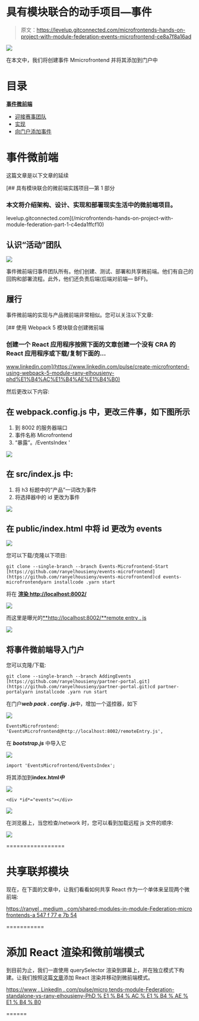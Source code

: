 # 具有模块联合的动手项目—事件

> 原文：<https://levelup.gitconnected.com/microfrontends-hands-on-project-with-module-federation-events-microfrontend-ce8a7f8a16ad>

![](img/9401992345df43c349f5c98ab3a3ad0e.png)

在本文中，我们将创建事件 Mmicrofrontend 并将其添加到门户中

# 目录

[**事件微前端**](#51e3)

*   [迎接赛事团队](#41f7)
*   [实现](#316d)
*   [向门户添加事件](#f75e)

# 事件微前端

这篇文章是以下文章的延续

[](/microfrontends-hands-on-project-with-module-federation-part-1-c4eda1ffcf10) [## 具有模块联合的微前端实践项目—第 1 部分

### 本文将介绍架构、设计、实现和部署现实生活中的微前端项目。

levelup.gitconnected.com](/microfrontends-hands-on-project-with-module-federation-part-1-c4eda1ffcf10) 

## 认识“活动”团队

![](img/9cd80d760d727f469fc77d88e90dfebc.png)

事件微前端归事件团队所有。他们创建、测试、部署和共享微前端。他们有自己的回购和部署流程。此外，他们还负责后端(后端对前端— BFF)。

## 履行

事件微前端的实现与产品微前端非常相似。您可以关注以下文章:

 [## 使用 Webpack 5 模块联合创建微前端

### 创建一个 React 应用程序按照下面的文章创建一个没有 CRA 的 React 应用程序或下载/复制下面的…

www.linkedin.com](https://www.linkedin.com/pulse/create-microfrontend-using-webpack-5-module-rany-elhousieny-phd%E1%B4%AC%E1%B4%AE%E1%B4%B0) 

然后更改以下内容:

## 在 webpack.config.js 中，更改三件事，如下图所示

1.  到 8002 的服务器端口
2.  事件名称 Microfrontend
3.  “暴露”。/EventsIndex '

![](img/84ca773019947a194a518880d8b4e8f7.png)

## 在 src/index.js 中:

1.  将 h3 标题中的“产品”一词改为事件
2.  将选择器中的 id 更改为事件

![](img/a5c979ead50ef207e884f6dc7cfd1594.png)

## 在 public/index.html 中将 id 更改为 events

![](img/92b5c29269da78291063f4d548e9bfe0.png)

您可以下载/克隆以下项目:

```
git clone --single-branch --branch Events-Microfrontend-Start [https://github.com/ranyelhousieny/events-microfrontend](https://github.com/ranyelhousieny/events-microfrontend)cd events-microfrontendyarn installcode .yarn start
```

将在 [**渲染 http://localhost:8002/**](http://localhost:8002/)

![](img/e4684928a02b88a82ea6e62172faffb9.png)

而这里是曝光的[**http://localhost:8002/**remote entry . js](http://localhost:8002/remoteEntry.js)

![](img/c8d3dc973cc00bb7e1eb54ac373416ff.png)

## 将事件微前端导入门户

您可以克隆/下载:

```
git clone --single-branch --branch AddingEvents [https://github.com/ranyelhousieny/partner-portal.git](https://github.com/ranyelhousieny/partner-portal.git)cd partner-portalyarn installcode .yarn run start
```

在门户***web pack . config . js***中，增加一个遥控器，如下

![](img/ea618af3decf6069af74f241851de096.png)

```
EventsMicrofrontend: 'EventsMicrofrontend@http://localhost:8002/remoteEntry.js',
```

在 ***bootstrap.js*** 中导入它

![](img/f0f0893be70fdf1e1c1338c67ba1f932.png)

```
import 'EventsMicrofrontend/EventsIndex';
```

将其添加到**index.html*中***

![](img/7b70cbfcedc0bae40b98fa60c138f726.png)

```
<div *id*="events"></div>
```

![](img/fbe0aeb06c77b6a0fe7f3a6280a068f2.png)

在浏览器上，当您检查/network 时，您可以看到加载远程 js 文件的顺序:

![](img/ed4ec4d4cb78f9c05028f3f5e8080451.png)

=================

# 共享联邦模块

现在，在下面的文章中，让我们看看如何共享 React 作为一个单体来呈现两个微前端:

[https://ranyel . medium . com/shared-modules-in-module-Federation-micro frontends-a 547 f 77 e 7b 54](https://ranyel.medium.com/shared-modules-in-module-federation-microfrontends-a547f77e7b54)

===========

# 添加 React 渲染和微前端模式

到目前为止，我们一直使用 querySelector 渲染到屏幕上，并在独立模式下构建。让我们按照这篇[文章](https://www.linkedin.com/pulse/microntends-module-federation-standalone-vs-rany-elhousieny-phd%E1%B4%AC%E1%B4%AE%E1%B4%B0)添加 React 渲染并移动到微前端模式。

[https://www . LinkedIn . com/pulse/micro tends-module-Federation-standalone-vs-rany-elhousieny-PhD % E1 % B4 % AC % E1 % B4 % AE % E1 % B4 % B0](https://www.linkedin.com/pulse/microntends-module-federation-standalone-vs-rany-elhousieny-phd%E1%B4%AC%E1%B4%AE%E1%B4%B0)

======